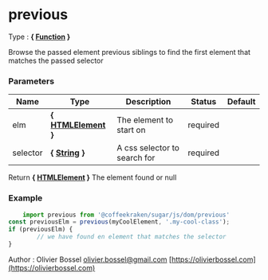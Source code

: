 # previous

<!-- @namespace: sugar.js.dom.previous -->

Type : **{ [Function](https://developer.mozilla.org/fr/docs/Web/JavaScript/Reference/Objets_globaux/Function) }**


Browse the passed element previous siblings to find the first element that matches the passed selector



### Parameters
Name  |  Type  |  Description  |  Status  |  Default
------------  |  ------------  |  ------------  |  ------------  |  ------------
elm  |  **{ [HTMLElement](https://developer.mozilla.org/fr/docs/Web/API/HTMLElement) }**  |  The element to start on  |  required  |
selector  |  **{ [String](https://developer.mozilla.org/fr/docs/Web/JavaScript/Reference/Objets_globaux/String) }**  |  A css selector to search for  |  required  |

Return **{ [HTMLElement](https://developer.mozilla.org/fr/docs/Web/API/HTMLElement) }** The element found or null

### Example
```js
	import previous from '@coffeekraken/sugar/js/dom/previous'
const previousElm = previous(myCoolElement, '.my-cool-class');
if (previousElm) {
		// we have found en element that matches the selector
}
```
Author : Olivier Bossel [olivier.bossel@gmail.com](mailto:olivier.bossel@gmail.com) [https://olivierbossel.com](https://olivierbossel.com)